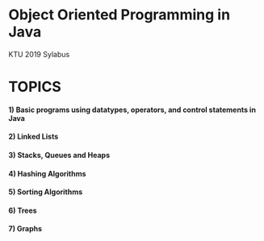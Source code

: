 # Object Oriented Programming in Java
KTU 2019 Sylabus

# TOPICS


#### 1) Basic programs using datatypes, operators, and control statements in Java
#### 2) Linked Lists
#### 3) Stacks, Queues and Heaps
#### 4) Hashing Algorithms
#### 5) Sorting Algorithms
#### 6) Trees
#### 7) Graphs  